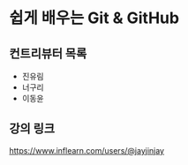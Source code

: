 # 쉽게 배우는 Git & GitHub

## 컨트리뷰터 목록

- 진유림
- 너구리
- 이동윤

## 강의 링크

https://www.inflearn.com/users/@jayjinjay
